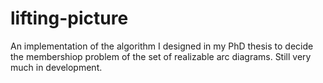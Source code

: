 # lifting-picture
An implementation of the algorithm I designed in my PhD thesis to decide the membershiop problem of the set of realizable arc diagrams. Still very much in development.
